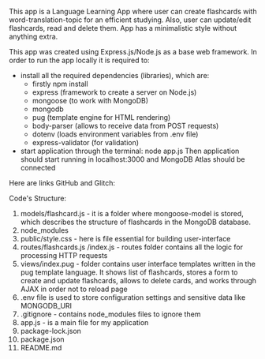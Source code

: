 This app is a Language Learning App where user can create flashcards with word-translation-topic for an efficient studying. Also, user can update/edit flashcards, read and delete them. App has a minimalistic style without anything extra.

This app was created using Express.js/Node.js as a base web framework.
In order to run the app locally it is required to:
- install all the required dependencies (libraries), which are:
  - firstly npm install
  - express (framework to create a server on Node.js)
  - mongoose (to work with MongoDB)
  - mongodb
  - pug (template engine for HTML rendering)
  - body-parser (allows to receive data from POST requests)
  - dotenv (loads environment variables from .env file)
  - express-validator (for validation)
- start application through the terminal: node app.js 
Then application should start running in localhost:3000 and MongoDB Atlas should be connected 

Here are links GitHub and Glitch: 

Code's Structure:
1. models/flashcard.js - it is a folder where mongoose-model is stored, which describes the structure of flashcards in the MongoDB database.
2. node_modules
3. public/style.css - here is file essential for building user-interface
4. routes/flashcards.js
         /index.js - routes folder contains all the logic for processing HTTP requests
5. views/index.pug - folder contains user interface templates written in the pug template language. It shows list of flashcards, stores a form to create and update flashcards, allows to delete cards, and works through AJAX in order not to reload page
6. .env file is used to store configuration settings and sensitive data like MONGODB_URI
7. .gitignore - contains node_modules files to ignore them
8. app.js - is a main file for my application 
9. package-lock.json
10. package.json
11. README.md
         